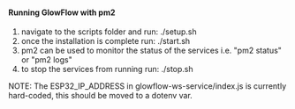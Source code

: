 #### Running GlowFlow with pm2

1. navigate to the scripts folder and run: ./setup.sh
2. once the installation is complete run: ./start.sh
3. pm2 can be used to monitor the status of the services i.e. "pm2 status" or "pm2 logs"
4. to stop the services from running run: ./stop.sh

NOTE: The ESP32_IP_ADDRESS in glowflow-ws-service/index.js is currently hard-coded, this should be moved to a dotenv var.
